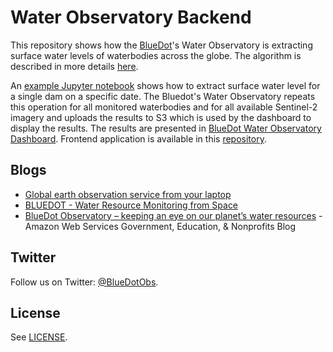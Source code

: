 # Water Observatory Backend

This repository shows how the [BlueDot](https://www.blue-dot-observatory.com)'s Water Observatory is extracting surface water levels of waterbodies across the globe. The algorithm is described in more details [here](https://www.blue-dot-observatory.com/aboutwaterobservatory).

An [example Jupyter notebook](https://github.com/sentinel-hub/water-observatory-backend/blob/master/example/example-optical-water-level-extraction.ipynb) shows how to extract surface water level for a single dam on a specific date. The Bluedot's Water Observatory repeats this operation for all monitored waterbodies and for all available Sentinel-2 imagery and uploads the results to S3 which is used by the dashboard to display the results. 
The results are presented in [BlueDot Water Observatory Dashboard](https://water.blue-dot-observatory.com/38419). Frontend application is available 
in this [repository](https://github.com/sentinel-hub/water-observatory-frontend). 

## Blogs

* [Global earth observation service from your laptop](https://medium.com/sentinel-hub/global-earth-observation-service-from-your-laptop-23157680cf5e)
* [BLUEDOT - Water Resource Monitoring from Space](https://medium.com/sentinel-hub/bluedot-eo-solution-for-water-resources-monitoring-d7663c21af16)
* [BlueDot Observatory – keeping an eye on our planet’s water resources](https://aws.amazon.com/blogs/publicsector/bluedot-observatory-keeping-an-eye-on-our-planets-water-resources/) - Amazon Web Services Government, Education, & Nonprofits Blog

## Twitter

Follow us on Twitter: [@BlueDotObs](https://twitter.com/BlueDotObs). 

## License

See [LICENSE](LICENSE).
